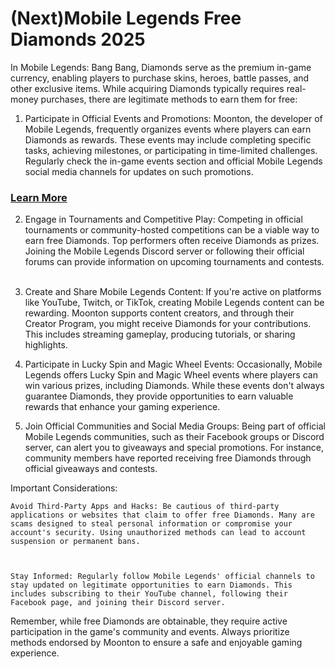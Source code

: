<h1>(Next)Mobile Legends Free Diamonds 2025</h1>
In Mobile Legends: Bang Bang, Diamonds serve as the premium in-game currency, enabling players to purchase skins, heroes, battle passes, and other exclusive items. While acquiring Diamonds typically requires real-money purchases, there are legitimate methods to earn them for free:​

1. Participate in Official Events and Promotions: Moonton, the developer of Mobile Legends, frequently organizes events where players can earn Diamonds as rewards. These events may include completing specific tasks, achieving milestones, or participating in time-limited challenges. Regularly check the in-game events section and official Mobile Legends social media channels for updates on such promotions.​
<h3><a href="https://graph.org/Mobile-Legends-Free-Diamonds-03-27">Learn More</a></h3>

2. Engage in Tournaments and Competitive Play: Competing in official tournaments or community-hosted competitions can be a viable way to earn free Diamonds. Top performers often receive Diamonds as prizes. Joining the Mobile Legends Discord server or following their official forums can provide information on upcoming tournaments and contests. ​


3. Create and Share Mobile Legends Content: If you're active on platforms like YouTube, Twitch, or TikTok, creating Mobile Legends content can be rewarding. Moonton supports content creators, and through their Creator Program, you might receive Diamonds for your contributions. This includes streaming gameplay, producing tutorials, or sharing highlights. ​


4. Participate in Lucky Spin and Magic Wheel Events: Occasionally, Mobile Legends offers Lucky Spin and Magic Wheel events where players can win various prizes, including Diamonds. While these events don't always guarantee Diamonds, they provide opportunities to earn valuable rewards that enhance your gaming experience.​


5. Join Official Communities and Social Media Groups: Being part of official Mobile Legends communities, such as their Facebook groups or Discord server, can alert you to giveaways and special promotions. For instance, community members have reported receiving free Diamonds through official giveaways and contests. ​


Important Considerations:

    Avoid Third-Party Apps and Hacks: Be cautious of third-party applications or websites that claim to offer free Diamonds. Many are scams designed to steal personal information or compromise your account's security. Using unauthorized methods can lead to account suspension or permanent bans. ​
 
  

    Stay Informed: Regularly follow Mobile Legends' official channels to stay updated on legitimate opportunities to earn Diamonds. This includes subscribing to their YouTube channel, following their Facebook page, and joining their Discord server.​

Remember, while free Diamonds are obtainable, they require active participation in the game's community and events. Always prioritize methods endorsed by Moonton to ensure a safe and enjoyable gaming experience.
